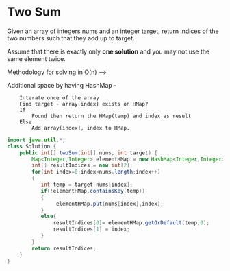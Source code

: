# Two Sum 

Given an array of integers nums and an integer target, return indices of the two numbers such that they add up to target.

Assume that there is exactly only **one solution** and you may not use the same element twice. 

Methodology for solving in O(n) --> 

Additional space by having HashMap - 
        
        Interate once of the array
        Find target - array[index] exists on HMap? 
        If 
            Found then return the HMap(temp) and index as result
        Else 
            Add array[index], index to HMap.


```java
import java.util.*;
class Solution {
    public int[] twoSum(int[] nums, int target) {
        Map<Integer,Integer> elementHMap = new HashMap<Integer,Integer>();
        int[] resultIndices = new int[2];
        for(int index=0;index<nums.length;index++)
        {
           int temp = target-nums[index];
           if(!elementHMap.containsKey(temp))
           {
                elementHMap.put(nums[index],index);
           }
           else{
               resultIndices[0]= elementHMap.getOrDefault(temp,0);
               resultIndices[1] = index;
           }
        }
        return resultIndices;
    }
}
``` 
